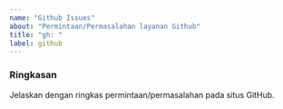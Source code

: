 ```yaml
---
name: "Github Issues"
about: "Permintaan/Permasalahan layanan Github"
title: "gh: "
label: github
---
```


### Ringkasan

Jelaskan dengan ringkas permintaan/permasalahan pada situs GitHub. 

